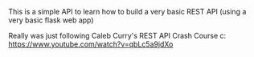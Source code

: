 This is a simple API to learn how to build a very basic REST API (using a very basic flask web app) 

Really was just following Caleb Curry's REST API Crash Course c: 
https://www.youtube.com/watch?v=qbLc5a9jdXo